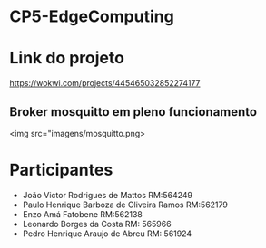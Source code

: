 # CP5-EdgeComputing

# Link do projeto
https://wokwi.com/projects/445465032852274177

## Broker mosquitto em pleno funcionamento
<img src="imagens/mosquitto.png>

# Participantes
- João Victor Rodrigues de Mattos RM:564249
- Paulo Henrique Barboza de Oliveira Ramos RM:562179
- Enzo Amá Fatobene RM:562138
- Leonardo Borges da Costa RM: 565966
- Pedro Henrique Araujo de Abreu RM: 561924
